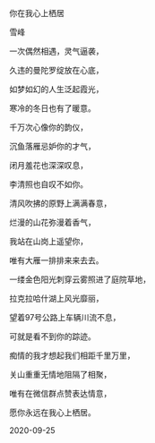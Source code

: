 你在我心上栖居

雪峰


一次偶然相遇，灵气逼袭，

久违的曼陀罗绽放在心底，

如梦如幻的人生泛起霞光，

寒冷的冬日也有了暖意。

千万次心像你的韵仪，

沉鱼落雁忌妒你的才气，

闭月羞花也深深叹息，

李清照也自叹不如你。

清风吹拂的原野上满满春意，

烂漫的山花弥漫着香气，

我站在山岗上遥望你，

唯有大雁一排排来来去去。

一缕金色阳光刺穿云雾照进了庭院草地，

拉克拉哈什湖上风光靡丽，

望着97号公路上车辆川流不息，

可就是看不到你的踪迹。

痴情的我才想起我们相距千里万里，

关山重重无情地阻隔了相聚，

唯有在微信群点赞表达情意，

愿你永远在我心上栖居。

2020-09-25



